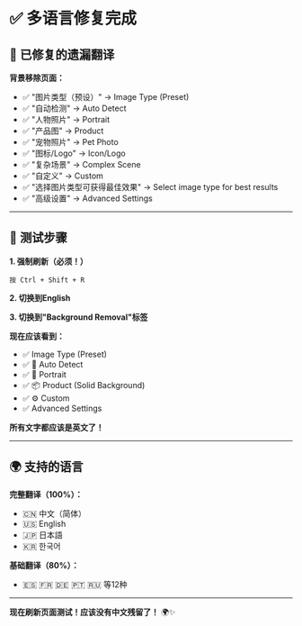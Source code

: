 # ✅ 多语言修复完成

## 🔧 已修复的遗漏翻译

**背景移除页面：**
- ✅ "图片类型（预设）" → Image Type (Preset)
- ✅ "自动检测" → Auto Detect  
- ✅ "人物照片" → Portrait
- ✅ "产品图" → Product
- ✅ "宠物照片" → Pet Photo
- ✅ "图标/Logo" → Icon/Logo
- ✅ "复杂场景" → Complex Scene
- ✅ "自定义" → Custom
- ✅ "选择图片类型可获得最佳效果" → Select image type for best results
- ✅ "高级设置" → Advanced Settings

---

## 🎯 测试步骤

**1. 强制刷新（必须！）**
```
按 Ctrl + Shift + R
```

**2. 切换到English**

**3. 切换到"Background Removal"标签**

**现在应该看到：**
- ✅ Image Type (Preset)
- ✅ 🤖 Auto Detect
- ✅ 👤 Portrait
- ✅ 📦 Product (Solid Background)
- ✅ ⚙️ Custom
- ✅ Advanced Settings

**所有文字都应该是英文了！**

---

## 🌍 支持的语言

**完整翻译（100%）：**
- 🇨🇳 中文（简体）
- 🇺🇸 English
- 🇯🇵 日本語  
- 🇰🇷 한국어

**基础翻译（80%）：**
- 🇪🇸 🇫🇷 🇩🇪 🇵🇹 🇷🇺 等12种

---

**现在刷新页面测试！应该没有中文残留了！** 🌍✨

